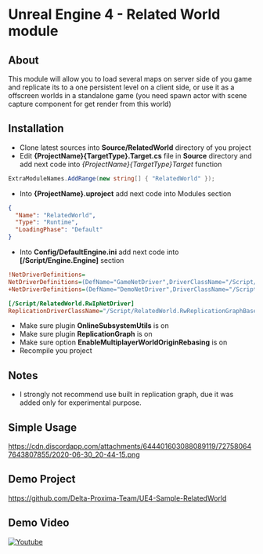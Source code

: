 # Unreal Engine 4 - Related World module

## About
This module will allow you to load several maps on server side of you game and replicate its to a one persistent level on a client side, or use it as a offscreen worlds in a standalone game (you need spawn actor with scene capture component for get render from this world)

## Installation
- Clone latest sources into **Source/RelatedWorld** directory of you project
- Edit **{ProjectName}{TargetType}.Target.cs** file in **Source** directory and add next code into *{ProjectName}{TargetType}Target* function
```c#
ExtraModuleNames.AddRange(new string[] { "RelatedWorld" });
```
- Into **{ProjectName}.uproject** add next code into Modules section
```json
{
  "Name": "RelatedWorld",
  "Type": "Runtime",
  "LoadingPhase": "Default"
}
```

- Into **Config/DefaultEngine.ini** add next code into **[/Script/Engine.Engine]** section
```ini
!NetDriverDefinitions=
NetDriverDefinitions=(DefName="GameNetDriver",DriverClassName="/Script/RelatedWorld.RwIpNetDriver",DriverClassNameFallback="/Script/RelatedWorld.RwIpNetDriver")
+NetDriverDefinitions=(DefName="DemoNetDriver",DriverClassName="/Script/Engine.DemoNetDriver",DriverClassNameFallback="/Script/Engine.DemoNetDriver")

[/Script/RelatedWorld.RwIpNetDriver]
ReplicationDriverClassName="/Script/RelatedWorld.RwReplicationGraphBase"
```

- Make sure plugin **OnlineSubsystemUtils** is on
- Make sure plugin **ReplicationGraph** is on
- Make sure option **EnableMultiplayerWorldOriginRebasing** is on
- Recompile you project

## Notes
- I strongly not recommend use built in replication graph, due it was added only for experimental purpose.

## Simple Usage
https://cdn.discordapp.com/attachments/644401603088089119/727580647643807855/2020-06-30_20-44-15.png

## Demo Project
https://github.com/Delta-Proxima-Team/UE4-Sample-RelatedWorld

## Demo Video
[![Youtube](https://img.youtube.com/vi/3VWCxFvrN6U/0.jpg)](https://www.youtube.com/watch?v=3VWCxFvrN6U)
